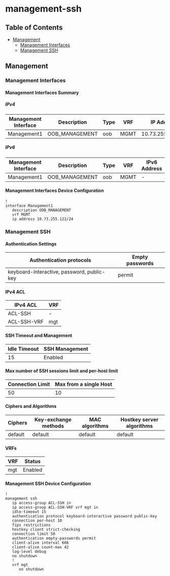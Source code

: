 # management-ssh

## Table of Contents

- [Management](#management)
  - [Management Interfaces](#management-interfaces)
  - [Management SSH](#management-ssh-1)

## Management

### Management Interfaces

#### Management Interfaces Summary

##### IPv4

| Management Interface | Description | Type | VRF | IP Address | Gateway |
| -------------------- | ----------- | ---- | --- | ---------- | ------- |
| Management1 | OOB_MANAGEMENT | oob | MGMT | 10.73.255.122/24 | 10.73.255.2 |

##### IPv6

| Management Interface | Description | Type | VRF | IPv6 Address | IPv6 Gateway |
| -------------------- | ----------- | ---- | --- | ------------ | ------------ |
| Management1 | OOB_MANAGEMENT | oob | MGMT | - | - |

#### Management Interfaces Device Configuration

```eos
!
interface Management1
   description OOB_MANAGEMENT
   vrf MGMT
   ip address 10.73.255.122/24
```

### Management SSH

#### Authentication Settings

| Authentication protocols | Empty passwords |
| ------------------------ | --------------- |
| keyboard-interactive, password, public-key | permit |

#### IPv4 ACL

| IPv4 ACL | VRF |
| -------- | --- |
| ACL-SSH | - |
| ACL-SSH-VRF | mgt |

#### SSH Timeout and Management

| Idle Timeout | SSH Management |
| ------------ | -------------- |
| 15 | Enabled |

#### Max number of SSH sessions limit and per-host limit

| Connection Limit | Max from a single Host |
| ---------------- | ---------------------- |
| 50 | 10 |

#### Ciphers and Algorithms

| Ciphers | Key-exchange methods | MAC algorithms | Hostkey server algorithms |
|---------|----------------------|----------------|---------------------------|
| default | default | default | default |

#### VRFs

| VRF | Status |
| --- | ------ |
| mgt | Enabled |

#### Management SSH Device Configuration

```eos
!
management ssh
   ip access-group ACL-SSH in
   ip access-group ACL-SSH-VRF vrf mgt in
   idle-timeout 15
   authentication protocol keyboard-interactive password public-key
   connection per-host 10
   fips restrictions
   hostkey client strict-checking
   connection limit 50
   authentication empty-passwords permit
   client-alive interval 666
   client-alive count-max 42
   log-level debug
   no shutdown
   !
   vrf mgt
      no shutdown
```

